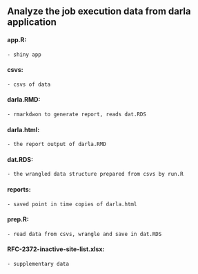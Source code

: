 ## Analyze the job execution data from darla application

#### app.R:  
	- shiny app

#### csvs:  
	- csvs of data

#### darla.RMD:  
	- rmarkdwon to generate report, reads dat.RDS

#### darla.html:  
	- the report output of darla.RMD

#### dat.RDS:  
	- the wrangled data structure prepared from csvs by run.R

#### reports:  
	- saved point in time copies of darla.html

#### prep.R:  
	- read data from csvs, wrangle and save in dat.RDS

#### RFC-2372-inactive-site-list.xlsx:  
	- supplementary data


